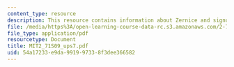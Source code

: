 ```yaml
---
content_type: resource
description: This resource contains information about Zernice and signum phase masks.
file: /media/https%3A/open-learning-course-data-rc.s3.amazonaws.com/2-71-optics-spring-2009/54a17233e9da991997338f3dee366582_MIT2_71S09_ups7.pdf
file_type: application/pdf
resourcetype: Document
title: MIT2_71S09_ups7.pdf
uid: 54a17233-e9da-9919-9733-8f3dee366582
---
```

